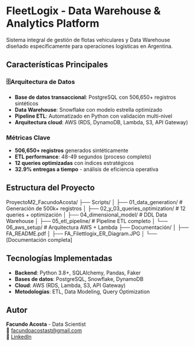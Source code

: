 # FleetLogix - Data Warehouse & Analytics Platform

Sistema integral de gestión de flotas vehiculares y Data Warehouse diseñado específicamente para operaciones logísticas en Argentina.

## Características Principales

### 🗄Arquitectura de Datos
- **Base de datos transaccional**: PostgreSQL con 506,650+ registros sintéticos
- **Data Warehouse**: Snowflake con modelo estrella optimizado
- **Pipeline ETL**: Automatizado en Python con validación multi-nivel
- **Arquitectura cloud**: AWS (RDS, DynamoDB, Lambda, S3, API Gateway)

### Métricas Clave
- **506,650+ registros** generados sintéticamente
- **ETL performance**: 48-49 segundos (proceso completo)
- **12 queries optimizadas** con índices estratégicos
- **32.9% entregas a tiempo** - análisis de eficiencia operativa

## Estructura del Proyecto
ProyectoM2_FacundoAcosta/
├── Scripts/
│ ├── 01_data_generation/ # Generación de 500k+ registros
│ ├── 02_y_03_queries_optimization/ # 12 queries + optimización
│ ├── 04_dimensional_model/ # DDL Data Warehouse
│ ├── 05_etl_pipeline/ # Pipeline ETL completo
│ └── 06_aws_setup/ # Arquitectura AWS + Lambda
├── Documentación/
│ ├── FA_README.pdf
│ ├── FA_Filettlogix_ER_Diagram.JPG
│ └── [Documentación completa]


## Tecnologías Implementadas

- **Backend**: Python 3.8+, SQLAlchemy, Pandas, Faker
- **Bases de datos**: PostgreSQL, Snowflake, DynamoDB
- **Cloud**: AWS (RDS, Lambda, S3, API Gateway)
- **Metodologías**: ETL, Data Modeling, Query Optimization

## Autor

**Facundo Acosta** - Data Scientist  
📧 facundoacostast@gmail.com  
💼 [LinkedIn](https://linkedin.com/in/facundo-acosta-marketing/)